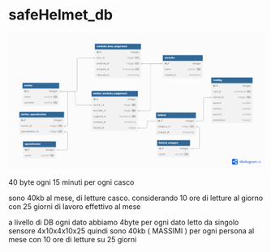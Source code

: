 # safeHelmet_db

![Esempio di immagine](./diagram.png)

40 byte ogni 15 minuti per ogni casco

sono 40kb al mese, di letture casco. considerando 10 ore di letture al giorno con 25 giorni di lavoro effettivo al mese

a livello di DB
ogni dato abbiamo 4byte per ogni dato letto da singolo sensore
4x10x4x10x25
quindi sono 40kb ( MASSIMI ) per ogni persona al mese con 10 ore di letture su 25 giorni
